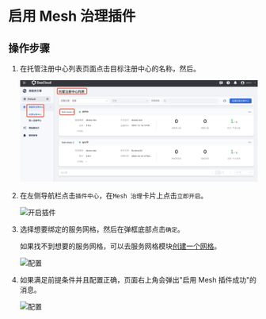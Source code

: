 # 启用 Mesh 治理插件

<!--## 前提条件-->
## 操作步骤

1. 在托管注册中心列表页面点击目标注册中心的名称，然后。

    ![进入插件中心](../imgs/ns-1.png)

2. 在左侧导航栏点击`插件中心`，在`Mesh 治理`卡片上点击`立即开启`。

    ![开启插件](https://community-github.cn-sh2.ufileos.com/daocloud-docs-images/docs/skoala/registry/managed/plugins/imgs/mesh01.png)

3. 选择想要绑定的服务网格，然后在弹框底部点击`确定`。

    如果找不到想要的服务网格，可以去服务网格模块[创建一个网格](../../../../mspider/user-guide/service-mesh/README.md)。

    ![配置](https://community-github.cn-sh2.ufileos.com/daocloud-docs-images/docs/skoala/registry/managed/plugins/imgs/mesh02.png)

4. 如果满足前提条件并且配置正确，页面右上角会弹出"启用 Mesh 插件成功"的消息。

    ![配置](https://community-github.cn-sh2.ufileos.com/daocloud-docs-images/docs/skoala/registry/managed/plugins/imgs/mesh03.png)